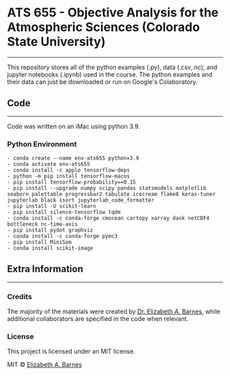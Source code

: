
# ATS 655 - Objective Analysis for the Atmospheric Sciences (Colorado State University)
***

This repository stores all of the python examples (.py), data (.csv,.nc), and jupyter notebooks (.ipynb) used in the course. The python examples and their data can just be downloaded or run on Google's Colaboratory. 

## Code
***
Code was written on an iMac using python 3.9.

### Python Environment
```
- conda create --name env-ats655 python=3.9
- conda activate env-ats655
- conda install -c apple tensorflow-deps
- python -m pip install tensorflow-macos
- pip install tensorflow-probability==0.15
- pip install --upgrade numpy scipy pandas statsmodels matplotlib seaborn palettable progressbar2 tabulate icecream flake8 keras-tuner jupyterlab black isort jupyterlab_code_formatter
- pip install -U scikit-learn
- pip install silence-tensorflow tqdm
- conda install -c conda-forge cmocean cartopy xarray dask netCDF4 bottleneck nc-time-axis
- pip install pydot graphviz
- conda install -c conda-forge pymc3        
- pip install MiniSom
- conda install scikit-image
```

## Extra Information
***

### Credits
The majority of the materials were created by [Dr. Elizabeth A. Barnes](https://barnes.atmos.colostate.edu), while additional collaborators are specified in the code when relevant.


### License
This project is licensed under an MIT license.

MIT © [Elizabeth A. Barnes](https://github.com/eabarnes1010)


